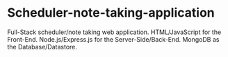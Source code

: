 # Scheduler-note-taking-application
Full-Stack scheduler/note taking web application. 
HTML/JavaScript for the Front-End. Node.js/Express.js for the Server-Side/Back-End. 
MongoDB as the Database/Datastore.
